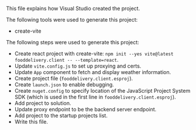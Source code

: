 This file explains how Visual Studio created the project.

The following tools were used to generate this project:
- create-vite

The following steps were used to generate this project:
- Create react project with create-vite: `npm init --yes vite@latest fooddelivery.client -- --template=react`.
- Update `vite.config.js` to set up proxying and certs.
- Update `App` component to fetch and display weather information.
- Create project file (`fooddelivery.client.esproj`).
- Create `launch.json` to enable debugging.
- Create `nuget.config` to specify location of the JavaScript Project System SDK (which is used in the first line in `fooddelivery.client.esproj`).
- Add project to solution.
- Update proxy endpoint to be the backend server endpoint.
- Add project to the startup projects list.
- Write this file.
